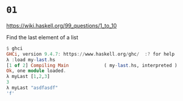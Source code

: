 # `01`

https://wiki.haskell.org/99_questions/1_to_10

Find the last element of a list

```haskell
$ ghci                                                                                                                                            
GHCi, version 9.4.7: https://www.haskell.org/ghc/  :? for help
λ :load my-last.hs 
[1 of 2] Compiling Main             ( my-last.hs, interpreted )
Ok, one module loaded.
λ myLast [1,2,3]
3
λ myLast "asdfasdf"
'f'
```